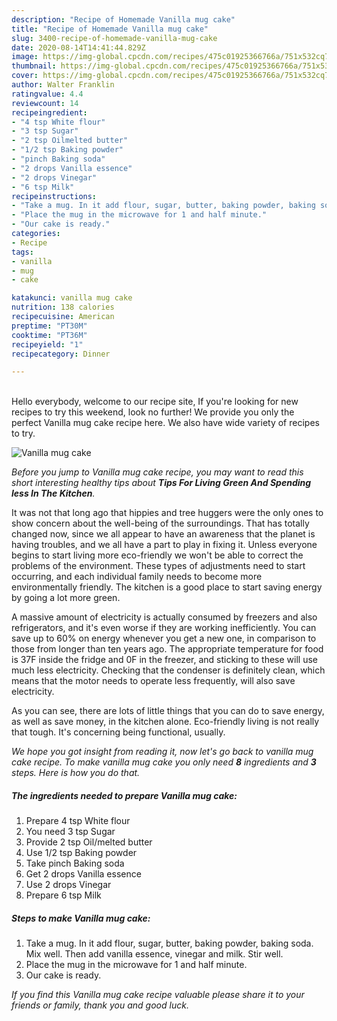 ```yaml
---
description: "Recipe of Homemade Vanilla mug cake"
title: "Recipe of Homemade Vanilla mug cake"
slug: 3400-recipe-of-homemade-vanilla-mug-cake
date: 2020-08-14T14:41:44.829Z
image: https://img-global.cpcdn.com/recipes/475c01925366766a/751x532cq70/vanilla-mug-cake-recipe-main-photo.jpg
thumbnail: https://img-global.cpcdn.com/recipes/475c01925366766a/751x532cq70/vanilla-mug-cake-recipe-main-photo.jpg
cover: https://img-global.cpcdn.com/recipes/475c01925366766a/751x532cq70/vanilla-mug-cake-recipe-main-photo.jpg
author: Walter Franklin
ratingvalue: 4.4
reviewcount: 14
recipeingredient:
- "4 tsp White flour"
- "3 tsp Sugar"
- "2 tsp Oilmelted butter"
- "1/2 tsp Baking powder"
- "pinch Baking soda"
- "2 drops Vanilla essence"
- "2 drops Vinegar"
- "6 tsp Milk"
recipeinstructions:
- "Take a mug. In it add flour, sugar, butter, baking powder, baking soda. Mix well. Then add vanilla essence, vinegar and milk. Stir well."
- "Place the mug in the microwave for 1 and half minute."
- "Our cake is ready."
categories:
- Recipe
tags:
- vanilla
- mug
- cake

katakunci: vanilla mug cake 
nutrition: 138 calories
recipecuisine: American
preptime: "PT30M"
cooktime: "PT36M"
recipeyield: "1"
recipecategory: Dinner

---
```

<br>
Hello everybody, welcome to our recipe site, If you're looking for new recipes to try this weekend, look no further! We provide you only the perfect Vanilla mug cake recipe here. We also have wide variety of recipes to try.
<br>


![Vanilla mug cake](https://img-global.cpcdn.com/recipes/475c01925366766a/751x532cq70/vanilla-mug-cake-recipe-main-photo.jpg)

<i>Before you jump to Vanilla mug cake recipe, you may want to read this short interesting healthy tips about 
<strong>Tips For Living Green And Spending less In The Kitchen</strong>.</i>
</br>

It was not that long ago that hippies and tree huggers were the only ones to show concern about the well-being of the surroundings. That has totally changed now, since we all appear to have an awareness that the planet is having troubles, and we all have a part to play in fixing it. Unless everyone begins to start living more eco-friendly we won't be able to correct the problems of the environment. These types of adjustments need to start occurring, and each individual family needs to become more environmentally friendly. The kitchen is a good place to start saving energy by going a lot more green.

A massive amount of electricity is actually consumed by freezers and also refrigerators, and it's even worse if they are working inefficiently. You can save up to 60% on energy whenever you get a new one, in comparison to those from longer than ten years ago. The appropriate temperature for food is 37F inside the fridge and 0F in the freezer, and sticking to these will use much less electricity. Checking that the condenser is definitely clean, which means that the motor needs to operate less frequently, will also save electricity.

As you can see, there are lots of little things that you can do to save energy, as well as save money, in the kitchen alone. Eco-friendly living is not really that tough. It's concerning being functional, usually.


<i>We hope you got insight from reading it, now let's go back to vanilla mug cake recipe. To make vanilla mug cake you only need <strong>8</strong> ingredients and <strong>3</strong> steps. Here is how you do that.
</i>

##### The ingredients needed to prepare Vanilla mug cake:

1. Prepare 4 tsp White flour
1. You need 3 tsp Sugar
1. Provide 2 tsp Oil/melted butter
1. Use 1/2 tsp Baking powder
1. Take pinch Baking soda
1. Get 2 drops Vanilla essence
1. Use 2 drops Vinegar
1. Prepare 6 tsp Milk


##### Steps to make Vanilla mug cake:

1. Take a mug. In it add flour, sugar, butter, baking powder, baking soda. Mix well. Then add vanilla essence, vinegar and milk. Stir well.
1. Place the mug in the microwave for 1 and half minute.
1. Our cake is ready.


<i>If you find this Vanilla mug cake recipe valuable please share it to your friends or family, thank you and good luck.</i>
